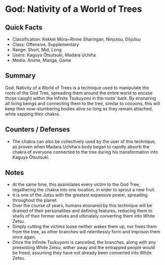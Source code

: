 # God: Nativity of a World of Trees

## Quick Facts
- Classification: Kekkei Mōra~Rinne Sharingan, Ninjutsu, Dōjutsu
- Class: Offensive, Supplementary
- Range: Short, Mid, Long
- Users: Kaguya Ōtsutsuki, Madara Uchiha
- Media: Anime, Manga, Game

## Summary
God: Nativity of a World of Trees is a technique used to manipulate the roots of the God Tree, spreading them around the entire world to encase those caught within the Infinite Tsukuyomi in the roots' bark. By ensnaring all living beings and connecting them to the tree, similar to cocoons, this will keep their now-slumbering bodies alive so long as they remain attached, while sapping their chakra.

## Counters / Defenses
- The chakra can also be collectively used by the user of this technique, as proven when Madara Uchiha's body began to rapidly absorb the chakra of everyone connected to the tree during his transformation into Kaguya Ōtsutsuki.

## Notes
- At the same time, this assimilates every victim to the God Tree, regathering the chakra into one location, in order to sprout a new fruit.
- It is one of the Jutsu with the greatest expansive power, spreading throughout the planet.
- Over the course of years, humans ensnared by this technique will be drained of their personalities and defining features, reducing them to shells of their former selves and ultimately converting them into White Zetsu.
- Simply cutting the victims loose neither wakes them up, nor frees them from the tree, as other branches will relentlessly form and imprison them once again.
- Once the Infinite Tsukuyomi is cancelled, the branches, along with any preexisting White Zetsu, wither away and the entrapped people would be freed, assuming they have not already been converted into White Zetsu.
